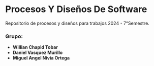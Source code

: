 # Procesos Y Diseños De Software
Repositorio de procesos y diseños para trabajos 2024 - 7°Semestre.

### Grupo:
* **Willian Chapid Tobar**
* **Daniel Vasquez Murillo**
* **Miguel Angel Nivia Ortega**

